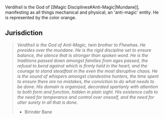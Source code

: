 Verdihsil is the God of [[Magic Disciplines#Anti-Magic|Mundane]], manifesting as all things mechanical and physical; an 'anti-magic' entity. He is represented by the color orange.

## Jurisdiction

>*Verdihsil is the God of Anti-Magic, twin brother to Fhewhas. He presides over the mundane. He is the rigid discipline set to ensure balance, the silence that is stronger than spoken word. He is the traditions passed down amongst families from ages passed, the refusal to bend against which is firmly held in the heart, and the courage to stand steadfast in the even the most disruptive chaos. He is the sound of whispers amongst clandestine hunters, the time spent to ensure there are no mistakes, the conviction to do what needs to be done. His domain is organized, decorated spartanly with attention to both form and function, hidden in plain sight. His existence calls to the need for temperance and control over oneself, and the need for utter surety in all that is done.*
>- Birinder Bane



